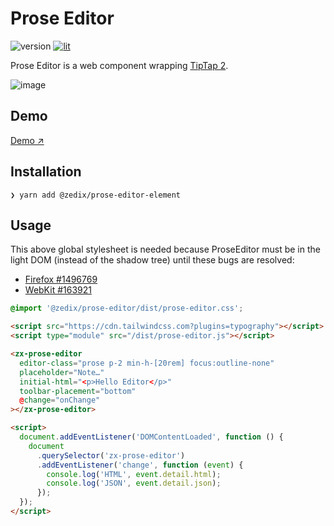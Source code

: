 # Prose Editor

![version](https://img.shields.io/github/package-json/v/zedix/prose-editor-element.svg?maxAge=60) [![lit](https://img.shields.io/badge/lib-lit-blue.svg?maxAge=60)](https://github.com/lit/lit/)

Prose Editor is a web component wrapping [TipTap 2](https://www.tiptap.dev/).

![image](https://github.com/zedix/prose-editor-element/assets/27975/e1fd0d1e-38a4-4de7-9ef9-35ea3a9fa491)

## Demo

[Demo ↗](https://zedix-prose-editor-element.netlify.app)

## Installation

```
❯ yarn add @zedix/prose-editor-element
```

## Usage

This above global stylesheet is needed because ProseEditor must be in the light DOM (instead of the shadow tree) until these bugs are resolved:

- [Firefox #1496769](https://bugzilla.mozilla.org/show_bug.cgi?id=1496769)
- [WebKit #163921](https://bugs.webkit.org/show_bug.cgi?id=163921)

```css
@import '@zedix/prose-editor/dist/prose-editor.css';
```

```html
<script src="https://cdn.tailwindcss.com?plugins=typography"></script>
<script type="module" src="/dist/prose-editor.js"></script>

<zx-prose-editor
  editor-class="prose p-2 min-h-[20rem] focus:outline-none"
  placeholder="Note…"
  initial-html="<p>Hello Editor</p>"
  toolbar-placement="bottom"
  @change="onChange"
></zx-prose-editor>

<script>
  document.addEventListener('DOMContentLoaded', function () {
    document
      .querySelector('zx-prose-editor')
      .addEventListener('change', function (event) {
        console.log('HTML', event.detail.html);
        console.log('JSON', event.detail.json);
      });
  });
</script>
```
